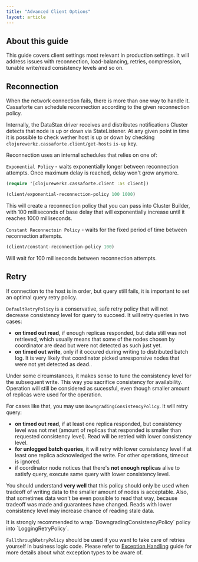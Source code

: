 ```yaml
---
title: "Advanced Client Options"
layout: article
---
```


## About this guide

This guide covers client settings most relevant in production settings. It will address
issues with reconnection, load-balancing, retries, compression, tunable write/read consistency
levels and so on.


## Reconnection

When the network connection fails, there is more than one way to handle it.
Cassaforte can schedule reconnection according to the given reconnection policy.

Internally, the DataStax driver receives and distributes notifications Cluster detects that node
is up or down via StateListener. At any given point in time it is possible to check wether host
is up or down by checking `clojurewerkz.cassaforte.client/get-hosts` `is-up` key.

Reconnection uses an internal schedules that relies on one of:

`Exponential Policy` - waits exponentially longer between reconnection attempts. Once maximum
delay is reached, delay won't grow anymore.

```clojure
(require '[clojurewerkz.cassaforte.client :as client])

(client/exponential-reconnection-policy 100 1000)
```

This will create a reconnection policy that you can pass into Cluster Builder, with 100 milliseconds
of base delay that will exponentially increase until it reaches 1000 milliseconds.

`Constant Reconnectoin Policy` - waits for the fixed period of time between reconnection attempts.

```clojure
(client/constant-reconnection-policy 100)
```

Will wait for 100 milliseconds between reconnection attempts.

## Retry

If connection to the host is in order, but query still fails, it is important to set an optimal
query retry policy.

`DefaultRetryPolicy` is a conservative, safe retry policy that will not decrease consistency
level for query to succeed. It will retry queries in two cases:

  * __on timed out read__, if enough replicas responded, but data still was not retrieved, which
    usually means that some of the nodes chosen by coordinator are dead but were not detected
    as such just yet.
  * __on timed out write__, only if it occured during writing to distributed batch log. It is very likely that
    coordinator picked unresponsive nodes that were not yet detected as dead..

Under some circumstances, it makes sense to tune the consistency level for the subsequent write.
This way you sacrifice consistency for availability. Operation will still be considered as sucessful,
even though smaller amount of replicas were used for the operation.

For cases like that, you may use `DowngradingConsistencyPolicy`. It will retry query:

  * __on timed out read__, if at least one replica responded, but consistency level was not met (amount
    of replicas that responded is smaller than requested consistency level). Read will be
    retried with lower consistency level.
  * __for unlogged batch queries__, it will retry with lower consistency level if at least one replica
    acknowledged the write. For other operations, timeout is ignored.
  * if coordinator node notices that there's __not enough replicas__ alive to satisfy query, execute
    same query with lower consistency level.

You should understand __very well__ that this policy should only be used when tradeoff of writing
data to the smaller amount of nodes is acceptable. Also, that sometimes data won't be even
possible to read that way, because tradeoff was made and guarantees have changed. Reads
with lower consistency level may increase chance of reading stale data.

<div class="alert alert-error">
It is strongly recommended to wrap `DowngradingConsistencyPolicy` policy into `LoggingRetryPolicy`.
</div>

`FallthroughRetryPolicy` should be used if you want to take care of retries yourself in
business logic code. Please refer to [Exception Handling](/articles/exception_handling.html) guide
for more details about what exception types to be aware of.
